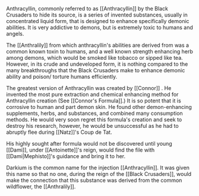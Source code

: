 Anthracyllin, commonly referred to as [[Anthracyllin]] by the Black Crusaders to hide its source, is a series of invented substances, usually in concentrated liquid form, that is designed to enhance specifically demonic abilities. It is very addictive to demons, but is extremely toxic to humans and angels.

The [[Anthralily]] from which anthracyllin's abilities are derived from was a common known toxin to humans, and a well known strength enhancing herb among demons, which would be smoked like tobacco or sipped like tea. However, in its crude and undeveloped form, it is nothing compared to the many breakthroughs that the Black Crusaders make to enhance demonic ability and poison/ torture humans efficiently.

The greatest version of Anthracyllin was created by [[Connor]] . He invented the most pure extraction and chemical enhancing method for Anthracyllin creation (See [[Connor's Formula]].) It is so potent that it is corrosive to human and part demon skin. He found other demon-enhancing supplements, herbs, and substances, and combined many consumption methods. He would very soon regret this formula's creation and seek to destroy his research, however, he would be unsuccessful as he had to abruptly flee during [[Natz]]'s Coup de Tat.

His highly sought after formula would not be discovered until young [[Dami]], under [[Antoinette]]'s reign, would find the file with [[Dami|Mephisto]]'s guidance and bring it to her.

Darkium is the common name for the injection [[Anthracyllin]]. It was given this name so that no one, during the reign of the [[Black Crusaders]], would make the connection that this substance was derived from the common wildflower, the [[Anthralily]].